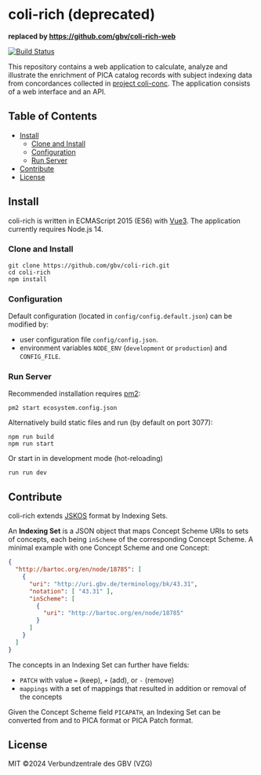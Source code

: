 # coli-rich (deprecated)

**replaced by <https://github.com/gbv/coli-rich-web>**

[![Build Status](https://travis-ci.org/gbv/coli-rich.svg?branch=master)](https://travis-ci.org/gbv/coli-rich)

This repository contains a web application to calculate, analyze and illustrate the enrichment of PICA catalog records with subject indexing data from concordances collected in [project coli-conc](https://coli-conc.gbv.de/). The application consists of a web interface and an API.

## Table of Contents

- [Install](#install)
  - [Clone and Install](#clone-and-install)
  - [Configuration](#configuration)
  - [Run Server](#run-server)
- [Contribute](#contribute)
- [License](#license)

## Install

coli-rich is written in ECMAScript 2015 (ES6) with [Vue3](https://v3.vuejs.org/). The application currently requires Node.js 14.

### Clone and Install

~~~
git clone https://github.com/gbv/coli-rich.git
cd coli-rich
npm install
~~~

### Configuration

Default configuration (located in `config/config.default.json`) can be modified by:

* user configuration file `config/config.json`.
* environment variables `NODE_ENV` (`development` or `production`) and `CONFIG_FILE`.

### Run Server

Recommended installation requires [pm2](https://www.npmjs.com/package/pm2):

~~~
pm2 start ecosystem.config.json
~~~

Alternatively build static files and run (by default on port 3077):

~~~
npm run build
npm run start
~~~

Or start in in development mode (hot-reloading)

~~~
run run dev
~~~

## Contribute

coli-rich extends [JSKOS](https://gbv.github.io/jskos/) format by Indexing Sets.

An **Indexing Set** is a JSON object that maps Concept Scheme URIs to sets of concepts, each being `inScheme` of the corresponding Concept Scheme. A minimal example with one Concept Scheme and one Concept:

~~~json
{
  "http://bartoc.org/en/node/18785": [
    {
      "uri": "http://uri.gbv.de/terminology/bk/43.31",
      "notation": [ "43.31" ],
      "inScheme": [
        {
          "uri": "http://bartoc.org/en/node/18785"
        }
      ]
    }
  ]
}
~~~

The concepts in an Indexing Set can further have fields:

* `PATCH` with value `=` (keep), `+` (add), or `-` (remove)
* `mappings` with a set of mappings that resulted in addition or removal of the concepts

Given the Concept Scheme field `PICAPATH`, an Indexing Set can be converted from and to PICA format or PICA Patch format.

## License

MIT ©2024 Verbundzentrale des GBV (VZG)
